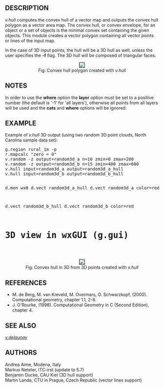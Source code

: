 <h2>DESCRIPTION</h2>

<em>v.hull</em> computes the convex hull of a vector map and outputs
the convex hull polygon as a vector area map. The convex hull, or
convex envelope, for an object or a set of objects is the minimal
convex set containing the given objects. This module creates a vector
polygon containing all vector points or lines of the input map.

<p>In the case of 3D input points, the hull will be a 3D hull as well,
unless the user specifies the <b>-f</b> flag. The 3D hull will be
composed of triangular faces.

<center>
<img src="v_hull.png" border="1"><br>
Fig: Convex hull polygon created with <em>v.hull</em>
</center>

<h2>NOTES</h2>

In order to use the <b>where</b> option the <b>layer</b> option must
be set to a positive number (the default is '-1' for 'all layers'), otherwise
all points from all layers will be used and the <b>cats</b> and <b>where</b>
options will be ignored.

<h2>EXAMPLE</h2>

Example of <em>v.hull</em> 3D output (using two random 3D point
clouds, North Carolina sample data set):

<div class="code"><pre>
g.region rural_1m -p
r.mapcalc "zero = 0"
v.random -z output=random3d_a n=10 zmin=0 zmax=200
v.random -z output=random3d_b n=15 zmin=400 zmax=600
v.hull input=random3d_a output=random3d_a_hull
v.hull input=random3d_b output=random3d_b_hull

d.mon wx0
d.vect random3d_a_hull
d.vect random3d_a color=red

d.vect random3d_b_hull
d.vect random3d_b color=red

# 3D view in wxGUI (g.gui)
</pre></div>

<center>
<img src="v_hull_3d.png" border="1"><br>
Fig: Convex hull in 3D from 3D points created with <em>v.hull</em>
</center>

<h2>REFERENCES</h2>

<ul>
  <li>M. de Berg, M. van Kreveld, M. Overmars, O. Schwarzkopf,
    (2000). Computational geometry, chapter 1.1, 2-8.</li>
  <li>J. O'Rourke, (1998). Computational Geometry in C (Second
  Edition), chapter 4.</li>
</ul>

<h2>SEE ALSO</h2>

<em>
<a href="v.delaunay.html">v.delaunay</a>
</em>

<h2>AUTHORS</h2>

Andrea Aime, Modena, Italy<br>
Markus Neteler, ITC-irst (update to 5.7)<br>
Benjamin Ducke, CAU Kiel (3D hull support)<br>
Martin Landa, CTU in Prague, Czech Republic (vector lines support)
